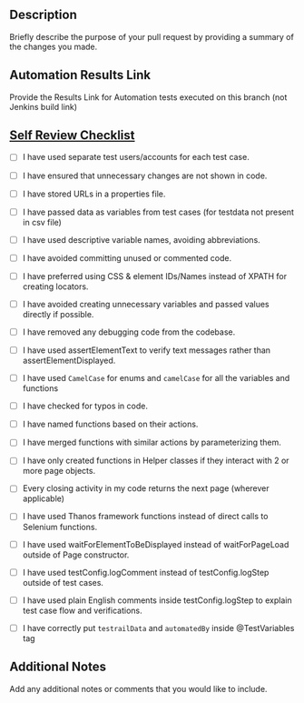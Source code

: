 ## Description
Briefly describe the purpose of your pull request by providing a summary of the changes you made.

## Automation Results Link
Provide the Results Link for Automation tests executed on this branch (not Jenkins build link)

## [Self Review Checklist](https://github.com/weexample/thanos/wiki/Self-Review-Pointers)
- [ ] I have used separate test users/accounts for each test case.
- [ ] I have ensured that unnecessary changes are not shown in code.
- [ ] I have stored URLs in a properties file.
- [ ] I have passed data as variables from test cases (for testdata not present in csv file)
- [ ] I have used descriptive variable names, avoiding abbreviations.
- [ ] I have avoided committing unused or commented code.
- [ ] I have preferred using CSS & element IDs/Names instead of XPATH for creating locators.
- [ ] I have avoided creating unnecessary variables and passed values directly if possible.
- [ ] I have removed any debugging code from the codebase.
- [ ] I have used assertElementText to verify text messages rather than assertElementDisplayed.
- [ ] I have used `CamelCase` for enums and `camelCase` for all the variables and functions
- [ ] I have checked for typos in code.
- [ ] I have named functions based on their actions.
- [ ] I have merged functions with similar actions by parameterizing them.
- [ ] I have only created functions in Helper classes if they interact with 2 or more page objects.
- [ ] Every closing activity in my code returns the next page (wherever applicable)
- [ ] I have used Thanos framework functions instead of direct calls to Selenium functions.
- [ ] I have used waitForElementToBeDisplayed instead of waitForPageLoad outside of Page constructor.
- [ ] I have used testConfig.logComment instead of testConfig.logStep outside of test cases.
- [ ] I have used plain English comments inside testConfig.logStep to explain test case flow and verifications.
- [ ] I have correctly put `testrailData` and `automatedBy` inside @TestVariables tag


## Additional Notes
Add any additional notes or comments that you would like to include.
